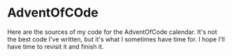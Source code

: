 # AdventOfCOde

Here are the sources of my code for the AdventOfCode calendar.
It's not the best code I've written, but it's what I sometimes have time for.
I hope I'll have time to revisit it and finish it.